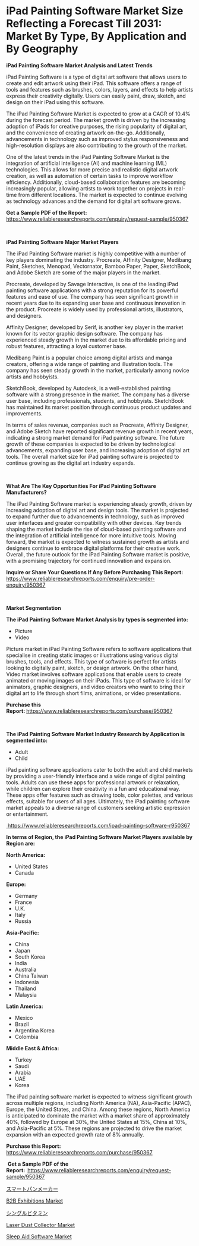 <p><h1>iPad Painting Software Market Size Reflecting a Forecast Till 2031: Market By Type, By Application and By Geography</h1></p><p><strong>iPad Painting Software Market Analysis and Latest Trends</strong></p>
<p><p>iPad Painting Software is a type of digital art software that allows users to create and edit artwork using their iPad. This software offers a range of tools and features such as brushes, colors, layers, and effects to help artists express their creativity digitally. Users can easily paint, draw, sketch, and design on their iPad using this software.</p><p>The iPad Painting Software Market is expected to grow at a CAGR of 10.4% during the forecast period. The market growth is driven by the increasing adoption of iPads for creative purposes, the rising popularity of digital art, and the convenience of creating artwork on-the-go. Additionally, advancements in technology such as improved stylus responsiveness and high-resolution displays are also contributing to the growth of the market.</p><p>One of the latest trends in the iPad Painting Software Market is the integration of artificial intelligence (AI) and machine learning (ML) technologies. This allows for more precise and realistic digital artwork creation, as well as automation of certain tasks to improve workflow efficiency. Additionally, cloud-based collaboration features are becoming increasingly popular, allowing artists to work together on projects in real-time from different locations. The market is expected to continue evolving as technology advances and the demand for digital art software grows.</p></p>
<p><strong>Get a Sample PDF of the Report:&nbsp;</strong> <a href="https://www.reliableresearchreports.com/enquiry/request-sample/950367">https://www.reliableresearchreports.com/enquiry/request-sample/950367</a></p>
<p>&nbsp;</p>
<p><strong>iPad Painting Software Major Market Players</strong></p>
<p><p>The iPad Painting Software market is highly competitive with a number of key players dominating the industry. Procreate, Affinity Designer, Medibang Paint, Sketches, Menopad, Vectornator, Bamboo Paper, Paper, SketchBook, and Adobe Sketch are some of the major players in the market.</p><p>Procreate, developed by Savage Interactive, is one of the leading iPad painting software applications with a strong reputation for its powerful features and ease of use. The company has seen significant growth in recent years due to its expanding user base and continuous innovation in the product. Procreate is widely used by professional artists, illustrators, and designers.</p><p>Affinity Designer, developed by Serif, is another key player in the market known for its vector graphic design software. The company has experienced steady growth in the market due to its affordable pricing and robust features, attracting a loyal customer base.</p><p>Medibang Paint is a popular choice among digital artists and manga creators, offering a wide range of painting and illustration tools. The company has seen steady growth in the market, particularly among novice artists and hobbyists.</p><p>SketchBook, developed by Autodesk, is a well-established painting software with a strong presence in the market. The company has a diverse user base, including professionals, students, and hobbyists. SketchBook has maintained its market position through continuous product updates and improvements.</p><p>In terms of sales revenue, companies such as Procreate, Affinity Designer, and Adobe Sketch have reported significant revenue growth in recent years, indicating a strong market demand for iPad painting software. The future growth of these companies is expected to be driven by technological advancements, expanding user base, and increasing adoption of digital art tools. The overall market size for iPad painting software is projected to continue growing as the digital art industry expands.</p></p>
<p>&nbsp;</p>
<p><strong>What Are The Key Opportunities For iPad Painting Software Manufacturers?</strong></p>
<p><p>The iPad Painting Software market is experiencing steady growth, driven by increasing adoption of digital art and design tools. The market is projected to expand further due to advancements in technology, such as improved user interfaces and greater compatibility with other devices. Key trends shaping the market include the rise of cloud-based painting software and the integration of artificial intelligence for more intuitive tools. Moving forward, the market is expected to witness sustained growth as artists and designers continue to embrace digital platforms for their creative work. Overall, the future outlook for the iPad Painting Software market is positive, with a promising trajectory for continued innovation and expansion.</p></p>
<p><strong>Inquire or Share Your Questions If Any Before Purchasing This Report:</strong> <a href="https://www.reliableresearchreports.com/enquiry/pre-order-enquiry/950367">https://www.reliableresearchreports.com/enquiry/pre-order-enquiry/950367</a></p>
<p>&nbsp;</p>
<p><strong>Market Segmentation</strong></p>
<p><strong>The iPad Painting Software Market Analysis by types is segmented into:</strong></p>
<p><ul><li>Picture</li><li>Video</li></ul></p>
<p><p>Picture market in iPad Painting Software refers to software applications that specialise in creating static images or illustrations using various digital brushes, tools, and effects. This type of software is perfect for artists looking to digitally paint, sketch, or design artwork. On the other hand, Video market involves software applications that enable users to create animated or moving images on their iPads. This type of software is ideal for animators, graphic designers, and video creators who want to bring their digital art to life through short films, animations, or video presentations.</p></p>
<p><strong>Purchase this Report:&nbsp;</strong><a href="https://www.reliableresearchreports.com/purchase/950367">https://www.reliableresearchreports.com/purchase/950367</a></p>
<p>&nbsp;</p>
<p><strong>The iPad Painting Software Market Industry Research by Application is segmented into:</strong></p>
<p><ul><li>Adult</li><li>Child</li></ul></p>
<p><p>iPad painting software applications cater to both the adult and child markets by providing a user-friendly interface and a wide range of digital painting tools. Adults can use these apps for professional artwork or relaxation, while children can explore their creativity in a fun and educational way. These apps offer features such as drawing tools, color palettes, and various effects, suitable for users of all ages. Ultimately, the iPad painting software market appeals to a diverse range of customers seeking artistic expression or entertainment.</p></p>
<p><a href="https://www.reliableresearchreports.com/ipad-painting-software-r950367">&nbsp;https://www.reliableresearchreports.com/ipad-painting-software-r950367</a></p>
<p><strong>In terms of Region, the iPad Painting Software Market Players available by Region are:</strong></p>
<p>
    <p> <strong> North America: </strong>
        <ul>
            <li>United States</li>
            <li>Canada</li>
        </ul>
        </p> 
    <p> <strong> Europe: </strong>
        <ul>
            <li>Germany</li>
            <li>France</li>
            <li>U.K.</li>
            <li>Italy</li>
            <li>Russia</li>
        </ul>
        </p> 
    <p> <strong> Asia-Pacific: </strong>
        <ul>
            <li>China</li>
            <li>Japan</li>
            <li>South Korea</li>
            <li>India</li>
            <li>Australia</li>
            <li>China Taiwan</li>
            <li>Indonesia</li>
            <li>Thailand</li>
            <li>Malaysia</li>
        </ul>
        </p> 
    <p> <strong> Latin America: </strong>
        <ul>
            <li>Mexico</li>
            <li>Brazil</li>
            <li>Argentina Korea</li>
            <li>Colombia</li>
        </ul>
        </p> 
    <p> <strong> Middle East & Africa: </strong>
        <ul>
            <li>Turkey</li>
            <li>Saudi</li>
            <li>Arabia</li>
            <li>UAE</li>
            <li>Korea</li>
        </ul>
    </p>
    </p>
<p><p>The iPad painting software market is expected to witness significant growth across multiple regions, including North America (NA), Asia-Pacific (APAC), Europe, the United States, and China. Among these regions, North America is anticipated to dominate the market with a market share of approximately 40%, followed by Europe at 30%, the United States at 15%, China at 10%, and Asia-Pacific at 5%. These regions are projected to drive the market expansion with an expected growth rate of 8% annually.</p></p>
<p><strong>Purchase this Report: </strong><a href="https://www.reliableresearchreports.com/purchase/950367">https://www.reliableresearchreports.com/purchase/950367</a></p>
<p>&nbsp;<strong>Get a Sample PDF of the Report:&nbsp;&nbsp;</strong><a href="https://www.reliableresearchreports.com/enquiry/request-sample/950367">https://www.reliableresearchreports.com/enquiry/request-sample/950367</a></p>
<p><strong></strong></p>
<p><p><a href="https://github.com/kegley4963/Market-Research-Report-List-1/blob/main/332816354884.md">スマートパンメーカー</a></p><p><a href="https://github.com/Sarissaschmalingtr6fz2739/Market-Research-Report-List-2/blob/main/b2b-exhibitions-market.md">B2B Exhibitions Market</a></p><p><a href="https://github.com/FrancoWeber2023/Market-Research-Report-List-1/blob/main/260905054885.md">シングルビタミン</a></p><p><a href="https://www.linkedin.com/pulse/laser-dust-collector-market-size-cagr-trends-2024-2030-pbode">Laser Dust Collector Market</a></p><p><a href="https://github.com/RyleeBauch2023/Market-Research-Report-List-1/blob/main/sleep-aid-software-market.md">Sleep Aid Software Market</a></p></p>